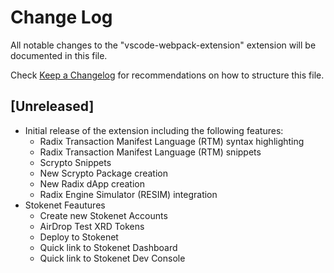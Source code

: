 # Change Log

All notable changes to the "vscode-webpack-extension" extension will be documented in this file.

Check [Keep a Changelog](http://keepachangelog.com/) for recommendations on how to structure this file.

## [Unreleased]

- Initial release of the extension including the following features:
    - Radix Transaction Manifest Language (RTM) syntax highlighting
    - Radix Transaction Manifest Language (RTM) snippets
    - Scrypto Snippets
    - New Scrypto Package creation
    - New Radix dApp creation
    - Radix Engine Simulator (RESIM) integration
- Stokenet Feautures
    - Create new Stokenet Accounts
    - AirDrop Test XRD Tokens
    - Deploy to Stokenet
    - Quick link to Stokenet Dashboard
    - Quick link to Stokenet Dev Console
